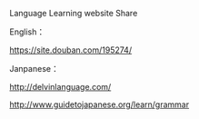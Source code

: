 Language Learning website Share 

English：

https://site.douban.com/195274/

Janpanese：

http://delvinlanguage.com/

http://www.guidetojapanese.org/learn/grammar
